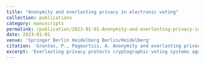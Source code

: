 ```yaml
---
title: "Anonymity and everlasting privacy in electronic voting"
collection: publications
category: manuscripts
permalink: /publication/2023-01-01-Anonymity-and-everlasting-privacy-in-electronic-voting
date: 2023-01-01
venue: 'Springer Berlin Heidelberg Berlin/Heidelberg'
citation: 'Grontas, P., Pagourtzis, A. Anonymity and everlasting privacy in electronic voting. Int. J. Inf. Secur. 22, 819–832 (2023).'
excerpt: 'Everlasting privacy protects cryptographic voting systems against the weakening of intractability assumptions on which they may be based. We find that everlasting privacy can be obtained from protocols that do not require trust in the election talliers for privacy, as long as they are accompanied by anonymous casting. To this end, we define a novel model to analyze such schemes. We draw inspiration from the de facto standard framework for ballot privacy, BPRIV. We then extend to account for everlasting privacy. Our work differs from related attempts, which only consider everlasting privacy in the context of publicly available data. Our model is fine-grained, since it also considers the level of data leakage from the various components of an election system. We evaluate our definitions by applying our models to two protocols, each representing an important paradigm for building e-voting schemes.
---
```

